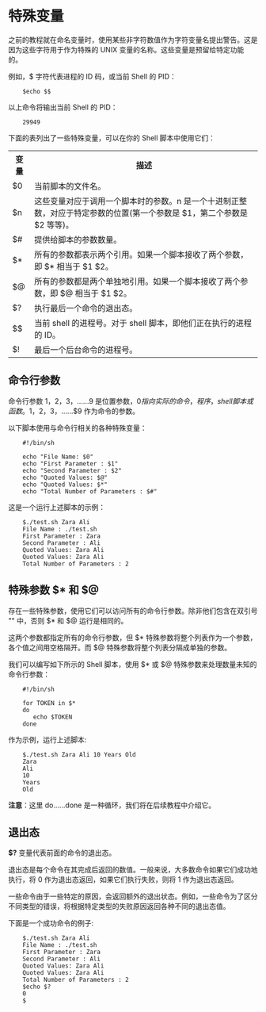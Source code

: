 # 特殊变量

之前的教程就在命名变量时，使用某些非字符数值作为字符变量名提出警告。这是因为这些字符用于作为特殊的 UNIX 变量的名称。这些变量是预留给特定功能的。

例如，$ 字符代表进程的 ID 码，或当前 Shell 的 PID：

```
    $echo $$
```

以上命令将输出当前 Shell 的 PID：

```
    29949
```

下面的表列出了一些特殊变量，可以在你的 Shell 脚本中使用它们：

<table>
<tr>
<th>变量</th>
<th>描述</th>
</tr>
<tr>
<td>$0</td>
<td>当前脚本的文件名。</td>
</tr>
<tr>
<td>$n</td>
<td>这些变量对应于调用一个脚本时的参数。n 是一个十进制正整数，对应于特定参数的位置(第一个参数是 $1，第二个参数是 $2 等等)。</td>
</tr>
<tr>
<td>$#</td>
<td>提供给脚本的参数数量。</td>
</tr>
<tr>
<td>$*</td>
<td>所有的参数都表示两个引用。如果一个脚本接收了两个参数，即 $* 相当于 $1 $2。</td>
</tr>
<tr>
<td>$@</td>
<td>所有的参数都是两个单独地引用。如果一个脚本接收了两个参数，即 $@ 相当于 $1 $2。</td>
</tr>
<tr>
<td>$?</td>
<td>执行最后一个命令的退出态。</td>
</tr>
<tr>
<td>$$</td>
<td>当前 shell 的进程号。对于 shell 脚本，即他们正在执行的进程的 ID。</td>
</tr>
<tr>
<td>$!</td>
<td>最后一个后台命令的进程号。</td>
</tr>
</table>

## 命令行参数

命令行参数 $1，$2，$3，……$9 是位置参数，$0 指向实际的命令，程序，shell 脚本或函数。$1，$2，$3，……$9 作为命令的参数。

以下脚本使用与命令行相关的各种特殊变量：

```
    #!/bin/sh
    
    echo "File Name: $0"
    echo "First Parameter : $1"
    echo "Second Parameter : $2"
    echo "Quoted Values: $@"
    echo "Quoted Values: $*"
    echo "Total Number of Parameters : $#"
```

这是一个运行上述脚本的示例：

```
    $./test.sh Zara Ali
    File Name : ./test.sh
    First Parameter : Zara
    Second Parameter : Ali
    Quoted Values: Zara Ali
    Quoted Values: Zara Ali
    Total Number of Parameters : 2
```

## 特殊参数 $* 和 $@

存在一些特殊参数，使用它们可以访问所有的命令行参数。除非他们包含在双引号 "" 中，否则 $* 和 $@ 运行是相同的。

这两个参数都指定所有的命令行参数，但 $* 特殊参数将整个列表作为一个参数，各个值之间用空格隔开。而 $@ 特殊参数将整个列表分隔成单独的参数。

我们可以编写如下所示的 Shell 脚本，使用 $* 或 $@ 特殊参数来处理数量未知的命令行参数：

```
    #!/bin/sh
    
    for TOKEN in $*
    do
       echo $TOKEN
    done
```

作为示例，运行上述脚本:

```
    $./test.sh Zara Ali 10 Years Old
    Zara
    Ali
    10
    Years
    Old
```

**注意**：这里 do……done 是一种循环，我们将在后续教程中介绍它。

## 退出态

**$?** 变量代表前面的命令的退出态。

退出态是每个命令在其完成后返回的数值。一般来说，大多数命令如果它们成功地执行，将 0 作为退出态返回，如果它们执行失败，则将 1 作为退出态返回。

一些命令由于一些特定的原因，会返回额外的退出状态。例如，一些命令为了区分不同类型的错误，将根据特定类型的失败原因返回各种不同的退出态值。

下面是一个成功命令的例子:

```
    $./test.sh Zara Ali
    File Name : ./test.sh
    First Parameter : Zara
    Second Parameter : Ali
    Quoted Values: Zara Ali
    Quoted Values: Zara Ali
    Total Number of Parameters : 2
    $echo $?
    0
    $
```